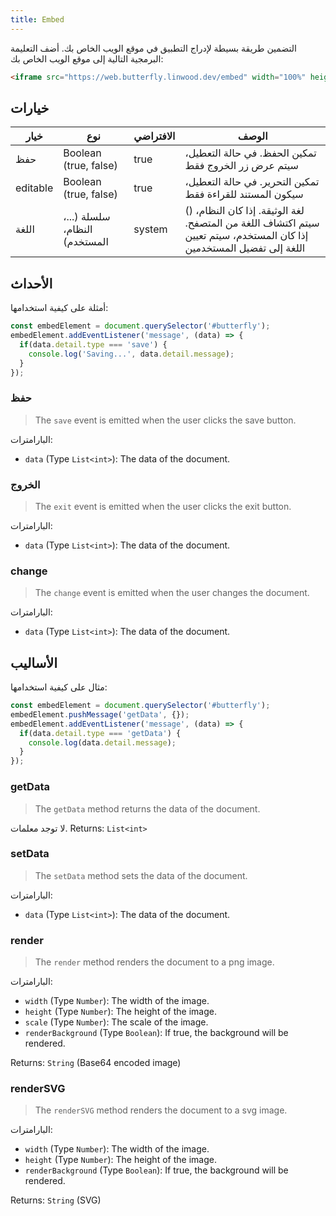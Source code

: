 ```yaml
---
title: Embed
---
```


التضمين طريقة بسيطة لإدراج التطبيق في موقع الويب الخاص بك.
أضف التعليمة البرمجية التالية إلى موقع الويب الخاص بك:

```html
<iframe src="https://web.butterfly.linwood.dev/embed" width="100%" height="500px" allowtransparency="true"></iframe>
```

## خيارات

| خيار     | نوع                                                                                              | الافتراضي | الوصف                                                                                                                                                                    |
| -------- | ------------------------------------------------------------------------------------------------ | --------- | ------------------------------------------------------------------------------------------------------------------------------------------------------------------------ |
| حفظ      | Boolean (true, false)                                                         | true      | تمكين الحفظ. في حالة التعطيل، سيتم عرض زر الخروج فقط                                                                                                     |
| editable | Boolean (true, false)                                                         | true      | تمكين التحرير. في حالة التعطيل، سيكون المستند للقراءة فقط                                                                                                |
| اللغة    | سلسلة (...، النظام، المستخدم) | system    | () لغة الوثيقة. إذا كان النظام، سيتم اكتشاف اللغة من المتصفح. إذا كان المستخدم، سيتم تعيين اللغة إلى تفضيل المستخدمين |

## الأحداث

أمثلة على كيفية استخدامها:

```javascript
const embedElement = document.querySelector('#butterfly');
embedElement.addEventListener('message', (data) => {
  if(data.detail.type === 'save') {
    console.log('Saving...', data.detail.message);
  }
});
```

### حفظ

> The `save` event is emitted when the user clicks the save button.

البارامترات:

- `data` (Type `List<int>`): The data of the document.

### الخروج

> The `exit` event is emitted when the user clicks the exit button.

البارامترات:

- `data` (Type `List<int>`): The data of the document.

### change

> The `change` event is emitted when the user changes the document.

البارامترات:

- `data` (Type `List<int>`): The data of the document.

## الأساليب

مثال على كيفية استخدامها:

```javascript
const embedElement = document.querySelector('#butterfly');
embedElement.pushMessage('getData', {});
embedElement.addEventListener('message', (data) => {
  if(data.detail.type === 'getData') {
    console.log(data.detail.message);
  }
});
```

### getData

> The `getData` method returns the data of the document.

لا توجد معلمات.
Returns: `List<int>`

### setData

> The `setData` method sets the data of the document.

البارامترات:

- `data` (Type `List<int>`): The data of the document.

### render

> The `render` method renders the document to a png image.

البارامترات:

- `width` (Type `Number`): The width of the image.
- `height` (Type `Number`): The height of the image.
- `scale` (Type `Number`): The scale of the image.
- `renderBackground` (Type `Boolean`): If true, the background will be rendered.

Returns: `String` (Base64 encoded image)

### renderSVG

> The `renderSVG` method renders the document to a svg image.

البارامترات:

- `width` (Type `Number`): The width of the image.
- `height` (Type `Number`): The height of the image.
- `renderBackground` (Type `Boolean`): If true, the background will be rendered.

Returns: `String` (SVG)
